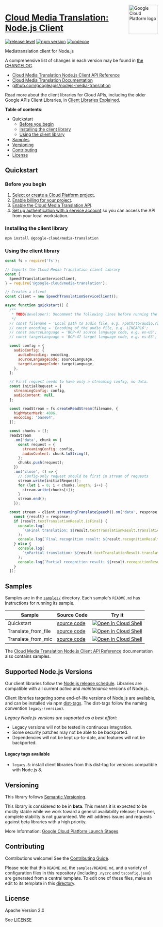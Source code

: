 [//]: # "This README.md file is auto-generated, all changes to this file will be lost."
[//]: # "To regenerate it, use `python -m synthtool`."
<img src="https://avatars2.githubusercontent.com/u/2810941?v=3&s=96" alt="Google Cloud Platform logo" title="Google Cloud Platform" align="right" height="96" width="96"/>

# [Cloud Media Translation: Node.js Client](https://github.com/googleapis/nodejs-media-translation)

[![release level](https://img.shields.io/badge/release%20level-beta-yellow.svg?style=flat)](https://cloud.google.com/terms/launch-stages)
[![npm version](https://img.shields.io/npm/v/@google-cloud/media-translation.svg)](https://www.npmjs.org/package/@google-cloud/media-translation)
[![codecov](https://img.shields.io/codecov/c/github/googleapis/nodejs-media-translation/master.svg?style=flat)](https://codecov.io/gh/googleapis/nodejs-media-translation)




Mediatranslation client for Node.js


A comprehensive list of changes in each version may be found in
[the CHANGELOG](https://github.com/googleapis/nodejs-media-translation/blob/master/CHANGELOG.md).

* [Cloud Media Translation Node.js Client API Reference][client-docs]
* [Cloud Media Translation Documentation][product-docs]
* [github.com/googleapis/nodejs-media-translation](https://github.com/googleapis/nodejs-media-translation)

Read more about the client libraries for Cloud APIs, including the older
Google APIs Client Libraries, in [Client Libraries Explained][explained].

[explained]: https://cloud.google.com/apis/docs/client-libraries-explained

**Table of contents:**


* [Quickstart](#quickstart)
  * [Before you begin](#before-you-begin)
  * [Installing the client library](#installing-the-client-library)
  * [Using the client library](#using-the-client-library)
* [Samples](#samples)
* [Versioning](#versioning)
* [Contributing](#contributing)
* [License](#license)

## Quickstart

### Before you begin

1.  [Select or create a Cloud Platform project][projects].
1.  [Enable billing for your project][billing].
1.  [Enable the Cloud Media Translation API][enable_api].
1.  [Set up authentication with a service account][auth] so you can access the
    API from your local workstation.

### Installing the client library

```bash
npm install @google-cloud/media-translation
```


### Using the client library

```javascript
const fs = require('fs');

// Imports the CLoud Media Translation client library
const {
  SpeechTranslationServiceClient,
} = require('@google-cloud/media-translation');

// Creates a client
const client = new SpeechTranslationServiceClient();

async function quickstart() {
  /**
   * TODO(developer): Uncomment the following lines before running the sample.
   */
  // const filename = 'Local path to audio file, e.g. /path/to/audio.raw';
  // const encoding = 'Encoding of the audio file, e.g. LINEAR16';
  // const sourceLanguage = 'BCP-47 source language code, e.g. en-US';
  // const targetLanguage = 'BCP-47 target language code, e.g. es-ES';

  const config = {
    audioConfig: {
      audioEncoding: encoding,
      sourceLanguageCode: sourceLanguage,
      targetLanguageCode: targetLanguage,
    },
  };

  // First request needs to have only a streaming config, no data.
  const initialRequest = {
    streamingConfig: config,
    audioContent: null,
  };

  const readStream = fs.createReadStream(filename, {
    highWaterMark: 4096,
    encoding: 'base64',
  });

  const chunks = [];
  readStream
    .on('data', chunk => {
      const request = {
        streamingConfig: config,
        audioContent: chunk.toString(),
      };
      chunks.push(request);
    })
    .on('close', () => {
      // Config-only request should be first in stream of requests
      stream.write(initialRequest);
      for (let i = 0; i < chunks.length; i++) {
        stream.write(chunks[i]);
      }
      stream.end();
    });

  const stream = client.streamingTranslateSpeech().on('data', response => {
    const {result} = response;
    if (result.textTranslationResult.isFinal) {
      console.log(
        `\nFinal translation: ${result.textTranslationResult.translation}`
      );
      console.log(`Final recognition result: ${result.recognitionResult}`);
    } else {
      console.log(
        `\nPartial translation: ${result.textTranslationResult.translation}`
      );
      console.log(`Partial recognition result: ${result.recognitionResult}`);
    }
  });


```



## Samples

Samples are in the [`samples/`](https://github.com/googleapis/nodejs-media-translation/tree/master/samples) directory. Each sample's `README.md` has instructions for running its sample.

| Sample                      | Source Code                       | Try it |
| --------------------------- | --------------------------------- | ------ |
| Quickstart | [source code](https://github.com/googleapis/nodejs-media-translation/blob/master/samples/quickstart.js) | [![Open in Cloud Shell][shell_img]](https://console.cloud.google.com/cloudshell/open?git_repo=https://github.com/googleapis/nodejs-media-translation&page=editor&open_in_editor=samples/quickstart.js,samples/README.md) |
| Translate_from_file | [source code](https://github.com/googleapis/nodejs-media-translation/blob/master/samples/translate_from_file.js) | [![Open in Cloud Shell][shell_img]](https://console.cloud.google.com/cloudshell/open?git_repo=https://github.com/googleapis/nodejs-media-translation&page=editor&open_in_editor=samples/translate_from_file.js,samples/README.md) |
| Translate_from_mic | [source code](https://github.com/googleapis/nodejs-media-translation/blob/master/samples/translate_from_mic.js) | [![Open in Cloud Shell][shell_img]](https://console.cloud.google.com/cloudshell/open?git_repo=https://github.com/googleapis/nodejs-media-translation&page=editor&open_in_editor=samples/translate_from_mic.js,samples/README.md) |



The [Cloud Media Translation Node.js Client API Reference][client-docs] documentation
also contains samples.

## Supported Node.js Versions

Our client libraries follow the [Node.js release schedule](https://nodejs.org/en/about/releases/).
Libraries are compatible with all current _active_ and _maintenance_ versions of
Node.js.

Client libraries targeting some end-of-life versions of Node.js are available, and
can be installed via npm [dist-tags](https://docs.npmjs.com/cli/dist-tag).
The dist-tags follow the naming convention `legacy-(version)`.

_Legacy Node.js versions are supported as a best effort:_

* Legacy versions will not be tested in continuous integration.
* Some security patches may not be able to be backported.
* Dependencies will not be kept up-to-date, and features will not be backported.

#### Legacy tags available

* `legacy-8`: install client libraries from this dist-tag for versions
  compatible with Node.js 8.

## Versioning

This library follows [Semantic Versioning](http://semver.org/).



This library is considered to be in **beta**. This means it is expected to be
mostly stable while we work toward a general availability release; however,
complete stability is not guaranteed. We will address issues and requests
against beta libraries with a high priority.




More Information: [Google Cloud Platform Launch Stages][launch_stages]

[launch_stages]: https://cloud.google.com/terms/launch-stages

## Contributing

Contributions welcome! See the [Contributing Guide](https://github.com/googleapis/nodejs-media-translation/blob/master/CONTRIBUTING.md).

Please note that this `README.md`, the `samples/README.md`,
and a variety of configuration files in this repository (including `.nycrc` and `tsconfig.json`)
are generated from a central template. To edit one of these files, make an edit
to its template in this
[directory](https://github.com/googleapis/synthtool/tree/master/synthtool/gcp/templates/node_library).

## License

Apache Version 2.0

See [LICENSE](https://github.com/googleapis/nodejs-media-translation/blob/master/LICENSE)

[client-docs]: https://googleapis.dev/nodejs/mediatranslation/latest
[product-docs]: https://cloud.google.com/translate/media/docs/
[shell_img]: https://gstatic.com/cloudssh/images/open-btn.png
[projects]: https://console.cloud.google.com/project
[billing]: https://support.google.com/cloud/answer/6293499#enable-billing
[enable_api]: https://console.cloud.google.com/flows/enableapi?apiid=mediatranslation.googleapis.com
[auth]: https://cloud.google.com/docs/authentication/getting-started
